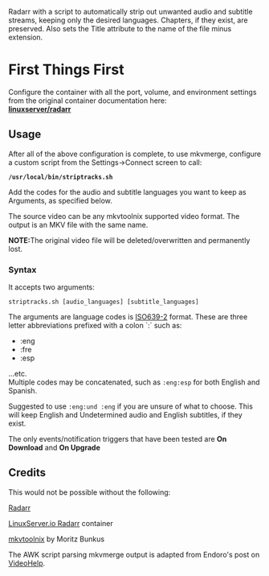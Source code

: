 <p>Radarr with a script to automatically strip out unwanted audio and subtitle streams, keeping only the desired languages.  Chapters, if they exist, are preserved.  Also sets the Title attribute to the name of the file minus extension.</p>
<h1>First Things First</h1>
Configure the container with all the port, volume, and environment settings from the original container documentation here:<br>
<b><a href="https://hub.docker.com/r/linuxserver/radarr">linuxserver/radarr</a></b>

<h2>Usage</h2>
After all of the above configuration is complete, to use mkvmerge, configure a custom script from the Settings-&gt;Connect screen to call:
<p><code><b>/usr/local/bin/striptracks.sh</b></code></p>
<p>Add the codes for the audio and subtitle languages you want to keep as Arguments, as specified below.</p>
<p>The source video can be any mkvtoolnix supported video format.  The output is an MKV file with the same name.</p>
<p><b>NOTE:</b>The original video file will be deleted/overwritten and permanently lost.</p>
<h3>Syntax</h3>
<p>It accepts two arguments:</p>
<p><code>striptracks.sh [audio_languages] [subtitle_languages]</code></p>
<p>The arguments are language codes is <a href="https://en.wikipedia.org/wiki/List_of_ISO_639-2_codes">ISO639-2</a> format.  These are three letter abbreviations prefixed with a colon `:` such as:</p>
<ul>
<li>:eng</li>
<li>:fre</li>
<li>:esp</li>
</ul>
...etc.<br>
Multiple codes may be concatenated, such as <code>:eng:esp</code> for both English and Spanish.<br>
<p>Suggested to use <code>:eng:und :eng</code> if you are unsure of what to choose.  This will keep English and Undetermined audio and English subtitles, if they exist.</p>
The only events/notification triggers that have been tested are <b>On Download</b> and <b>On Upgrade</b>
<h2>Credits</h2>
This would not be possible without the following:
<p><a href="http://radarr.video/">Radarr</a></p>
<p><a href="https://hub.docker.com/r/linuxserver/radarr">LinuxServer.io Radarr</a> container</p>
<p><a href="https://mkvtoolnix.download/">mkvtoolnix</a> by Moritz Bunkus</p>
<p>The AWK script parsing mkvmerge output is adapted from Endoro's post on <a href="https://forum.videohelp.com/threads/343271-BULK-remove-non-English-tracks-from-MKV-container#post2292889">VideoHelp</a>.</p>
